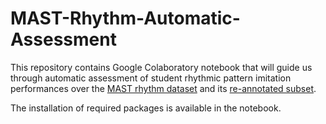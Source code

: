# MAST-Rhythm-Automatic-Assessment

This repository contains Google Colaboratory notebook that will guide us through automatic assessment of student rhythmic pattern imitation performances over the [MAST rhythm dataset](https://zenodo.org/record/2620357#.XOXfT3UzZuQ) and its [re-annotated subset](https://zenodo.org/record/2619499).

The installation of required packages is available in the notebook.
